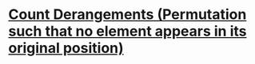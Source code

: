 # [**Count Derangements (Permutation such that no element appears in its original position)**](https://www.geeksforgeeks.org/count-derangements-permutation-such-that-no-element-appears-in-its-original-position/)


